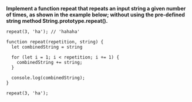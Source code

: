 **Implement a function repeat that repeats an input string a given number of times, as shown in the example below; without using the pre-defined string method String.prototype.repeat().**

```
repeat(3, 'ha'); // 'hahaha'
```

```
function repeat(repetition, string) {
  let combinedString = string

  for (let i = 1; i < repetition; i += 1) {
    combinedString += string;
  }

  console.log(combinedString);
}

repeat(3, 'ha');
```
